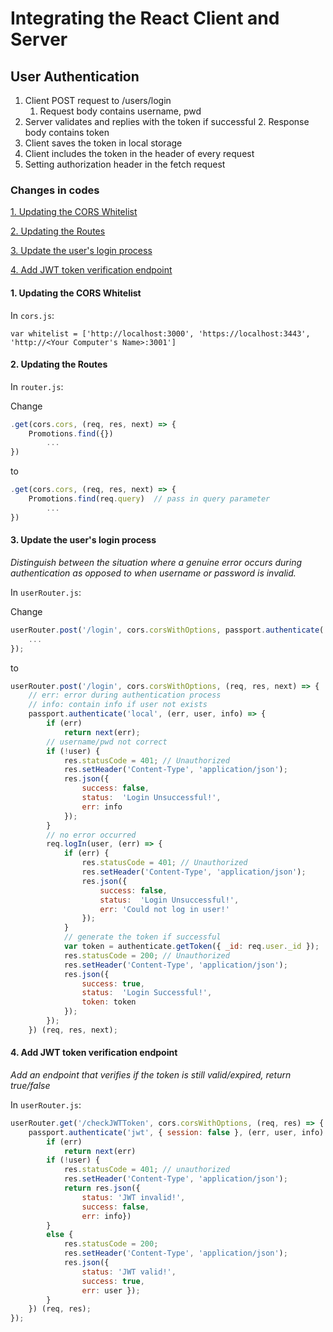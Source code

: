 # Integrating  the React Client and Server
## User Authentication
1. Client POST request to /users/login
    1. Request body contains username, pwd
2. Server validates and replies with the token if successful
    2. Response body contains token
3. Client saves the token in local storage
4. Client includes the token in the header of every request
5. Setting authorization header in the fetch request

### Changes in codes
[1. Updating the CORS Whitelist](#1-updating-the-cors-whitelist)

[2. Updating the Routes](#2-updating-the-routes)

[3. Update the user's login process](#3-update-the-users-login-process)

[4. Add JWT token verification endpoint](#4-add-jwt-token-verification-endpoint)

#### 1. Updating the CORS Whitelist

In `cors.js`:
```
var whitelist = ['http://localhost:3000', 'https://localhost:3443', 'http://<Your Computer's Name>:3001']
```

#### 2. Updating the Routes

In `router.js`:

Change
```javascript
.get(cors.cors, (req, res, next) => {
	Promotions.find({})
		...
})
```
to
```javascript
.get(cors.cors, (req, res, next) => {
	Promotions.find(req.query)  // pass in query parameter
		...
})
```

#### 3. Update the user's login process

*Distinguish between the situation where a genuine error occurs during authentication as opposed to when username or password is invalid.*

In `userRouter.js`:

Change
```javascript
userRouter.post('/login', cors.corsWithOptions, passport.authenticate('local'), (req, res) => {
	...
});
```

to 
```javascript
userRouter.post('/login', cors.corsWithOptions, (req, res, next) => {
	// err: error during authentication process
	// info: contain info if user not exists
	passport.authenticate('local', (err, user, info) => {
		if (err)
			return next(err);
		// username/pwd not correct
		if (!user) {  
			res.statusCode = 401; // Unauthorized
			res.setHeader('Content-Type', 'application/json');
			res.json({
				success: false,
				status:  'Login Unsuccessful!',
				err: info
			});
		}
		// no error occurred
		req.logIn(user, (err) => {
			if (err) {
				res.statusCode = 401; // Unauthorized
				res.setHeader('Content-Type', 'application/json');
				res.json({
					success: false,
					status:  'Login Unsuccessful!',
					err: 'Could not log in user!'
				});
			}
			// generate the token if successful
			var token = authenticate.getToken({ _id: req.user._id });
			res.statusCode = 200; // Unauthorized
			res.setHeader('Content-Type', 'application/json');
			res.json({
				success: true,
				status:  'Login Successful!',
				token: token
			});
		});
	}) (req, res, next);
```

#### 4. Add JWT token verification endpoint

*Add an endpoint that verifies if the token is still valid/expired, return true/false*

In `userRouter.js`:

```javascript
userRouter.get('/checkJWTToken', cors.corsWithOptions, (req, res) => {
	passport.authenticate('jwt', { session: false }, (err, user, info) =>  {
		if (err)
			return next(err)
		if (!user) {
			res.statusCode = 401; // unauthorized
			res.setHeader('Content-Type', 'application/json');
			return res.json({ 
				status: 'JWT invalid!', 
				success: false, 
				err: info})
		}
		else {
			res.statusCode = 200;
			res.setHeader('Content-Type', 'application/json');
			res.json({ 
				status: 'JWT valid!', 
				success: true, 
				err: user });
		}
	}) (req, res);
});
```
